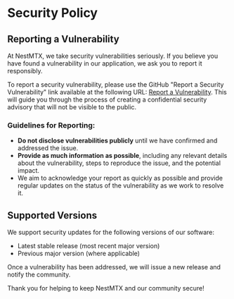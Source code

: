 # Security Policy

## Reporting a Vulnerability

At NestMTX, we take security vulnerabilities seriously. If you believe you have found a vulnerability in our application, we ask you to report it responsibly.

To report a security vulnerability, please use the GitHub "Report a Security Vulnerability" link available at the following URL: [Report a Vulnerability](https://github.com/NestMTX/app/security/advisories/new). This will guide you through the process of creating a confidential security advisory that will not be visible to the public.

### Guidelines for Reporting:
- **Do not disclose vulnerabilities publicly** until we have confirmed and addressed the issue.
- **Provide as much information as possible**, including any relevant details about the vulnerability, steps to reproduce the issue, and the potential impact.
- We aim to acknowledge your report as quickly as possible and provide regular updates on the status of the vulnerability as we work to resolve it.

## Supported Versions

We support security updates for the following versions of our software:

- Latest stable release (most recent major version)
- Previous major version (where applicable)

Once a vulnerability has been addressed, we will issue a new release and notify the community.

Thank you for helping to keep NestMTX and our community secure!
